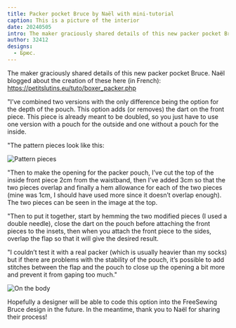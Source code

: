 ```yaml
---
title: Packer pocket Bruce by Naël with mini-tutorial
caption: This is a picture of the interior
date: 20240505
intro: The maker graciously shared details of this new packer pocket Bruce.
author: 32412
designs:
  - Брюс.
---
```


The maker graciously shared details of this new packer pocket Bruce. Naël blogged about the creation of these here (in French): https://petitslutins.eu/tuto/boxer_packer.php

"I’ve combined two versions with the only difference being the option for the depth of the pouch.  This option adds (or removes) the dart on the front piece.  This piece is already meant to be doubled, so you just have to use one version with a pouch for the outside and one without a pouch for the inside.

"The pattern pieces look like this:

![Pattern pieces](https://imagedelivery.net/ouSuR9yY1bHt-fuAokSA5Q/showcase-packer-pocket-bruce-by-nael-with-mini-tutorial-1/public "Pattern pieces")

"Then to make the opening for the packer pouch, I’ve cut the top of the inside front piece 2cm from the waistband, then I’ve added 3cm so that the two pieces overlap and finally a hem allowance for each of the two pieces (mine was 1cm, I should have used more since it doesn’t overlap enough).  The two pieces can be seen in the image at the top.

"Then to put it together, start by hemming the two modified pieces (I used a double needle), close the dart on the pouch before attaching the front pieces to the insets, then when you attach the front piece to the sides, overlap the flap so that it will give the desired result.

"I couldn’t test it with a real packer (which is usually heavier than my socks) but if there are problems with the stability of the pouch, it’s possible to add stitches between the flap and the pouch to close up the opening a bit more and prevent it from gaping too much."

![On the body](https://imagedelivery.net/ouSuR9yY1bHt-fuAokSA5Q/showcase-packer-pocket-bruce-by-nael-with-mini-tutorial-2/public "On the body")

Hopefully a designer will be able to code this option into the FreeSewing Bruce design in the future. In the meantime, thank you to Naël for sharing their process!
